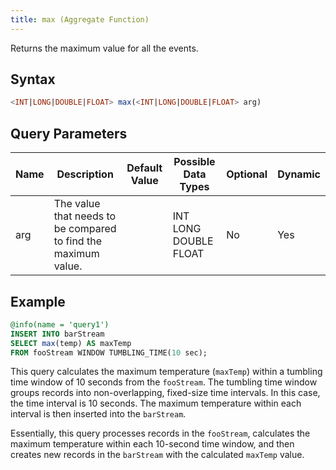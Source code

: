 ```yaml
---
title: max (Aggregate Function)
---
```


Returns the maximum value for all the events.

## Syntax

```sql
<INT|LONG|DOUBLE|FLOAT> max(<INT|LONG|DOUBLE|FLOAT> arg)
```

## Query Parameters

| Name | Description             | Default Value | Possible Data Types   | Optional | Dynamic |
|------|-------------------------|---------------|-----------------------|----------|---------|
| arg  | The value that needs to be compared to find the maximum value. |               | INT LONG DOUBLE FLOAT | No       | Yes     |

## Example

```sql
@info(name = 'query1')
INSERT INTO barStream
SELECT max(temp) AS maxTemp
FROM fooStream WINDOW TUMBLING_TIME(10 sec);
```

This query calculates the maximum temperature (`maxTemp`) within a tumbling time window of 10 seconds from the `fooStream`. The tumbling time window groups records into non-overlapping, fixed-size time intervals. In this case, the time interval is 10 seconds. The maximum temperature within each interval is then inserted into the `barStream`.

Essentially, this query processes records in the `fooStream`, calculates the maximum temperature within each 10-second time window, and then creates new records in the `barStream` with the calculated `maxTemp` value.
